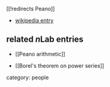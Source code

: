 [[!redirects Peano]]

* [wikipedia entry](http://en.wikipedia.org/wiki/Giuseppe_Peano)

## related $n$Lab entries

* [[Peano arithmetic]]

* [[Borel's theorem on power series]]

category: people
